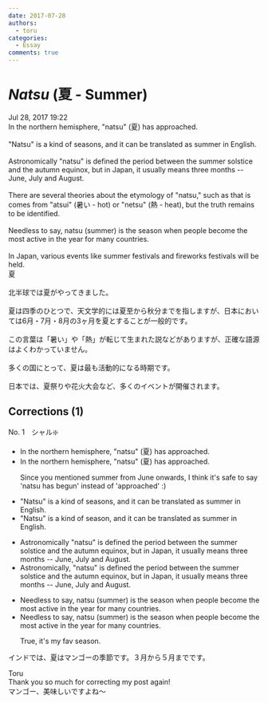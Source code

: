 ```yaml
---
date: 2017-07-28
authors:
  - toru
categories:
  - Essay
comments: true
---
```


# <strong><em>Natsu</strong></em> (夏 - Summer)
<div class="date">Jul 28, 2017 19:22</div>
<div id="post"><div id="body_show_ori">
In the northern hemisphere, "natsu" (夏) has approached.<br/><br/>"Natsu" is a kind of seasons, and it can be translated as summer in English.<br/><br/>Astronomically "natsu" is defined the period between the summer solstice and the autumn equinox, but in Japan, it usually means three months -- June, July and August.<br/><br/>There are several theories about the etymology of "natsu," such as that is comes from "atsui" (暑い - hot) or "netsu" (熱 - heat), but the truth remains to be identified.<br/><br/>Needless to say, natsu (summer) is the season when people become the most active in the year for many countries.<br/><br/>In Japan, various events like summer festivals and fireworks festivals will be held.
</div></div>

<!-- more -->

<div id="post_ja"><div id="body_show_mo">
夏<br/><br/>北半球では夏がやってきました。<br/><br/>夏は四季のひとつで、天文学的には夏至から秋分までを指しますが、日本においては6月・7月・8月の3ヶ月を夏とすることが一般的です。<br/><br/>この言葉は「暑い」や「熱」が転じて生まれた説などがありますが、正確な語源はよくわかっていません。<br/><br/>多くの国にとって、夏は最も活動的になる時期です。<br/><br/>日本では、夏祭りや花火大会など、多くのイベントが開催されます。
</div></div>

## Corrections (1)
<div id="block"><div class="first_name"> No. 1　<span class="just_name">シャル❇️</span></div><div id="block2">
<ul class="correction_field">
<li class="incorrect">In the northern hemisphere, "natsu" (夏) has approached.</li>
<li class="corrected correct">
In the northern hemisphere, "natsu" (夏) has approached.
<p class="correction_comment">Since you mentioned summer from June onwards, I think it's safe to say 'natsu has begun' instead of 'approached' :)</p>
</li>
</ul>
<ul class="correction_field">
<li class="incorrect">"Natsu" is a kind of seasons, and it can be translated as summer in English.</li>
<li class="corrected correct">
"Natsu" is a kind of season, and it can be translated as summer in English.
</li>
</ul>
<ul class="correction_field">
<li class="incorrect">Astronomically "natsu" is defined the period between the summer solstice and the autumn equinox, but in Japan, it usually means three months -- June, July and August.</li>
<li class="corrected correct">
Astronomically, "natsu" is defined the period between the summer solstice and the autumn equinox, but in Japan, it usually means three months -- June, July and August.
</li>
</ul>
<ul class="correction_field">
<li class="incorrect">Needless to say, natsu (summer) is the season when people become the most active in the year for many countries.</li>
<li class="corrected correct">
Needless to say, natsu (summer) is the season when people become the most active in the year for many countries.
<p class="correction_comment">True, it's my fav season.</p>
</li>
</ul>
<p class="comment_small">
 インドでは、夏はマンゴーの季節です。３月から５月までです。
</p>

</div><div class="name"><span class="just_name">Toru</span><br>
Thank you so much for correcting my post again!<br/>マンゴー、美味しいですよね～
</div>
</div>
